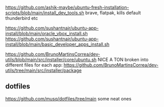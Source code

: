 
https://github.com/ashik-maybe/ubuntu-fresh-installation-scripts/blob/main/install_dev_tools.sh
brave, flatpak, kills default thunderbird etc 

https://github.com/sushantnair/ubuntu-app-install/blob/main/oracle_vbox_install.sh
https://github.com/sushantnair/ubuntu-app-install/blob/main/basic_developer_apps_install.sh

https://github.com/BrunoMartinsCorrea/dev-utils/blob/main/src/installer/core/ubuntu.sh
NICE A TON broken into different files for each app:
https://github.com/BrunoMartinsCorrea/dev-utils/tree/main/src/installer/package

## dotfiles

https://github.com/musq/dotfiles/tree/main
some neat ones 

